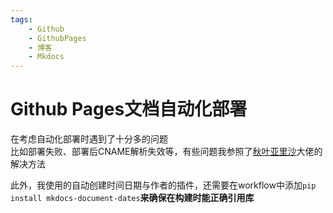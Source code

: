 ```yaml
---
tags:
    - Github
    - GithubPages
    - 博客
    - Mkdocs
---
```

# Github Pages文档自动化部署
在考虑自动化部署时遇到了十分多的问题  
比如部署失败、部署后CNAME解析失效等，有些问题我参照了[秋叶亚里沙](https://blog.arisa.moe/blog/2022/220407-github-pages/)大佬的解决方法

此外，我使用的自动创建时间日期与作者的插件，还需要在workflow中添加`pip install mkdocs-document-dates`**来确保在构建时能正确引用库**